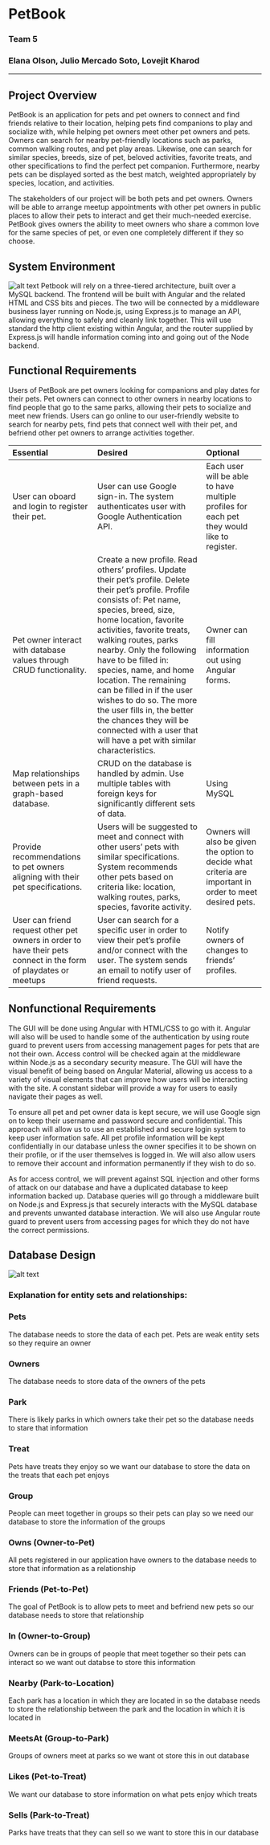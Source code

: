 # PetBook

### Team 5

### Elana Olson, Julio Mercado Soto, Lovejit Kharod

---

## Project Overview 
PetBook is an application for pets and pet owners to connect and find friends relative to their location, helping pets find companions to play and socialize with, while helping pet owners meet other pet owners and pets. Owners can search for nearby pet-friendly locations such as parks, common walking routes, and pet play areas. Likewise, one can search for similar species, breeds, size of pet, beloved activities, favorite treats, and other specifications to find the perfect pet companion. Furthermore, nearby pets can be displayed sorted as the best match, weighted appropriately by species, location, and activities.

The stakeholders of our project will be both pets and pet owners.  Owners will be able to arrange meetup appointments with other pet owners in public places to allow their pets to interact and get their much-needed exercise.  PetBook gives owners the ability to meet owners who share a common love for the same species of pet, or even one completely different if they so choose.


## System Environment
![alt text](https://i.imgur.com/tzmDHds.png)
Petbook will rely on a three-tiered architecture, built over a MySQL backend. The frontend will be built with Angular and the related HTML and CSS bits and pieces. The two will be connected by a middleware business layer running on Node.js, using Express.js to manage an API, allowing everything to safely and cleanly link together. This will use standard the http client existing within Angular, and the router supplied by Express.js will handle information coming into and going out of the Node backend.

## Functional Requirements
Users of PetBook are pet owners looking for companions and play dates for their pets. Pet owners can connect to other owners in nearby locations to find people that go to the same parks, allowing their pets to socialize and meet new friends. Users can go online to our user-friendly website to search for nearby pets, find pets that connect well with their pet, and befriend other pet owners to arrange activities together.

| Essential          | Desired            | Optional          |
| :----------------- | :----------------- | :----------------- |
| User can oboard and login to register their pet. | User can use Google sign-in. The system authenticates user with Google Authentication API. | Each user will be able to have multiple profiles for each pet they would like to register. |
| Pet owner interact with database values through CRUD functionality. | Create a new profile. Read others’ profiles. Update their pet’s profile. Delete their pet’s profile. Profile consists of: Pet name, species, breed, size, home location, favorite activities, favorite treats, walking routes, parks nearby. Only the following have to be filled in: species, name, and home location. The remaining can be filled in if the user wishes to do so. The more the user fills in, the better the chances they will be connected with a user that will have a pet with similar characteristics.| Owner can fill information out using Angular forms. |
| Map relationships between pets in a graph-based database. | CRUD on the database is handled by admin. Use multiple tables with foreign keys for significantly different sets of data. | Using MySQL |
| Provide recommendations to pet owners aligning with their pet specifications. | Users will be suggested to meet and connect with other users’ pets with similar specifications. System recommends other pets based on criteria like: location, walking routes, parks, species, favorite activity. | Owners will also be given the option to decide what criteria are important in order to meet desired pets. |
| User can friend request other pet owners in order to have their pets connect in the form of playdates or meetups  | User can search for a specific user in order to view their pet’s profile and/or connect with the user. The system sends an email to notify user of friend requests. | Notify owners of changes to friends’ profiles. |


## Nonfunctional Requirements
The GUI will be done using Angular with HTML/CSS to go with it. Angular will also will be used to handle some of the authentication by using route guard to prevent users from accessing management pages for pets that are not their own. Access control will be checked again at the middleware within Node.js as a secondary security measure. The GUI will have the visual benefit of being based on Angular Material, allowing us access to a variety of visual elements that can improve how users will be interacting with the site. A constant sidebar will provide a way for users to easily navigate their pages as well.

To ensure all pet and pet owner data is kept secure, we will use Google sign on to keep their username and password secure and confidential. This approach will allow us to use an established and secure login system to keep user information safe. All pet profile information will be kept confidentially in our database unless the owner specifies it to be shown on their profile, or if the user themselves is logged in. We will also allow users to remove their account and information permanently if they wish to do so.

As for access control, we will prevent against SQL injection and other forms of attack on our database and have a duplicated database to keep information backed up. Database queries will go through a middleware built on Node.js and Express.js that securely interacts with the MySQL database and prevents unwanted database interaction. We will also use Angular route guard to prevent users from accessing pages for which they do not have the correct permissions.

## Database Design

![alt text](https://i.imgur.com/pvgPdis.png)

### Explanation for entity sets and relationships:
### Pets 
The database needs to store the data of each pet. Pets are weak entity sets so they require an owner 

### Owners
The database needs to store data of the owners of the pets

### Park
There is likely parks in which owners take their pet so the database needs to stare that information

### Treat
Pets have treats they enjoy so we want our database to store the data on the treats that each pet enjoys

### Group
People can meet together in groups so their pets can play so we need our database to store the information of the groups

### Owns (Owner-to-Pet)
All pets registered in our application have owners to the database needs to store that information as a relationship

### Friends (Pet-to-Pet)
The goal of PetBook is to allow pets to meet and befriend new pets so our database needs to store that relationship

### In (Owner-to-Group)
Owners can be in groups of people that meet together so their pets can interact so we want out databse to store this information

### Nearby (Park-to-Location)
Each park has a location in which they are located in so the database needs to store the relationship between the park and the location in which it is located in

### MeetsAt (Group-to-Park)
Groups of owners meet at parks so we want ot store this in out database

### Likes (Pet-to-Treat) 
We want our database to store information on what pets enjoy which treats

### Sells (Park-to-Treat)
Parks have treats that they can sell so we want to store this in our database

